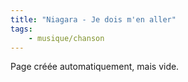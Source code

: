 ```yaml
---
title: "Niagara - Je dois m'en aller"
tags:
    - musique/chanson
---
```


Page créée automatiquement, mais vide.

